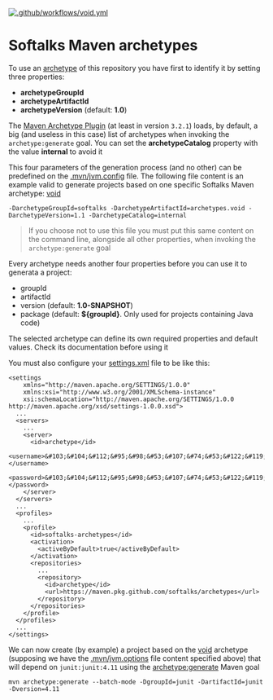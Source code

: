 [![.github/workflows/void.yml](https://github.com/softalks/archetypes/actions/workflows/void.yml/badge.svg)](https://github.com/softalks/archetypes/actions/workflows/void.yml)
# Softalks Maven archetypes
To use an [archetype](https://maven.apache.org/guides/introduction/introduction-to-archetypes.html) of this repository you have first to identify it by setting three properties:
- **archetypeGroupId**
- **archetypeArtifactId**
- **archetypeVersion** (default: **1.0**)

The [Maven Archetype Plugin](https://maven.apache.org/archetype/maven-archetype-plugin/) (at least in version `3.2.1`) loads, by default, a big (and useless in this case) list of archetypes when invoking the `archetype:generate` goal. You can set the **archetypeCatalog** property with the value **internal** to avoid it

This four parameters of the generation process (and no other) can be predefined on the [.mvn/jvm.config](https://maven.apache.org/configure.html#mvn-jvm-config-file) file. The following file content is an example valid to generate projects based on one specific Softalks Maven archetype: [void](https://github.com/softalks/archetypes/tree/main/void)
```
-DarchetypeGroupId=softalks -DarchetypeArtifactId=archetypes.void -DarchetypeVersion=1.1 -DarchetypeCatalog=internal
```
> If you choose not to use this file you must put this same content on the command line, alongside all other properties, when invoking the `archetype:generate` goal

Every archetype needs another four properties before you can use it to generata a project:
- groupId
- artifactId
- version (default: **1.0-SNAPSHOT**)
- package (default: **${groupId}**. Only used for projects containing Java code)

The selected archetype can define its own required properties and default values. Check its documentation before using it

You must also configure your [settings.xml](https://maven.apache.org/settings.html) file to be like this:
```
<settings 
	xmlns="http://maven.apache.org/SETTINGS/1.0.0"
	xmlns:xsi="http://www.w3.org/2001/XMLSchema-instance"
	xsi:schemaLocation="http://maven.apache.org/SETTINGS/1.0.0 http://maven.apache.org/xsd/settings-1.0.0.xsd">
  ...
  <servers>
    ...
    <server>
      <id>archetype</id>
      <username>&#103;&#104;&#112;&#95;&#98;&#53;&#107;&#74;&#53;&#122;&#119;&#65;&#119;&#70;&#66;&#56;&#57;&#57;&#99;&#107;&#51;&#65;&#97;&#81;&#57;&#89;&#82;&#111;&#113;&#108;&#66;&#53;&#78;&#73;&#49;&#108;&#75;&#110;&#119;&#76;</username>
      <password>&#103;&#104;&#112;&#95;&#98;&#53;&#107;&#74;&#53;&#122;&#119;&#65;&#119;&#70;&#66;&#56;&#57;&#57;&#99;&#107;&#51;&#65;&#97;&#81;&#57;&#89;&#82;&#111;&#113;&#108;&#66;&#53;&#78;&#73;&#49;&#108;&#75;&#110;&#119;&#76;</password>
    </server>
  </servers>
  ...
  <profiles>
    ...
    <profile>
      <id>softalks-archetypes</id>
      <activation>
        <activeByDefault>true</activeByDefault>
      </activation>
      <repositories>
        ...
        <repository>
          <id>archetype</id>
          <url>https://maven.pkg.github.com/softalks/archetypes</url>
        </repository>
      </repositories>
    </profile>
  </profiles>
  ...
</settings>
```
We can now create (by example) a project based on the [void](https://github.com/softalks/archetypes/tree/main/void) archetype (supposing we have the [.mvn/jvm.options](https://maven.apache.org/configure.html#mvn-jvm-config-file) file content specified above) that will depend on `junit:junit:4.11` using the [archetype:generate](https://maven.apache.org/archetype/maven-archetype-plugin/generate-mojo.html) Maven goal
```
mvn archetype:generate --batch-mode -DgroupId=junit -DartifactId=junit -Dversion=4.11

